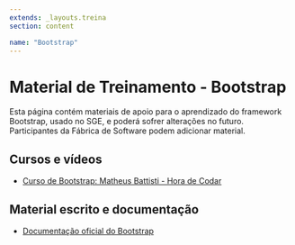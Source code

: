 ```yaml
---
extends: _layouts.treina
section: content

name: "Bootstrap"
---
```

# Material de Treinamento - Bootstrap

Esta página contém materiais de apoio para o aprendizado do framework Bootstrap, usado no SGE, e poderá sofrer alterações no futuro. Participantes da Fábrica de Software podem adicionar material.

## Cursos e vídeos

- [Curso de Bootstrap: Matheus Battisti - Hora de Codar](https://www.youtube.com/watch?v=SmQMZ36hJJY&list=PLnDvRpP8Bnexu5wvxogy6N49_S5Xk8Cze)

## Material escrito e documentação

- [Documentação oficial do Bootstrap](https://getbootstrap.com.br/docs/4.1/getting-started/introduction/)